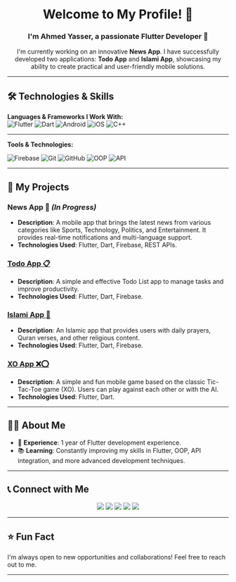 <h1 align="center">Welcome to My Profile! 🌟</h1>
<h3 align="center">I'm Ahmed Yasser, a passionate Flutter Developer 🚀</h3>

<p align="center">
    I'm currently working on an innovative <b>News App</b>. I have successfully developed two applications: <b>Todo App</b> and <b>Islami App</b>, showcasing my ability to create practical and user-friendly mobile solutions.
</p>

---

## 🛠️ Technologies & Skills

**Languages & Frameworks I Work With:**                    
  ![Flutter](https://img.icons8.com/color/48/000000/flutter.png)        ![Dart](https://img.icons8.com/color/48/000000/dart.png)        ![Android](https://img.icons8.com/ios/50/000000/android.png)        ![iOS](https://img.icons8.com/color/48/000000/ios-logo.png)          ![C++](https://img.icons8.com/color/48/000000/c-plus-plus-logo.png) 


---------
**Tools & Technologies:**

![Firebase](https://img.icons8.com/color/48/000000/firebase.png)        ![Git](https://img.icons8.com/color/48/000000/git.png)        ![GitHub](https://img.icons8.com/color/48/000000/github.png)  ![OOP](https://img.icons8.com/color/48/000000/idea.png)        ![API](https://img.icons8.com/color/48/000000/api.png) 

---------

## 📱 My Projects

### **News App 📰** *(In Progress)*  
- **Description**: A mobile app that brings the latest news from various categories like Sports, Technology, Politics, and Entertainment. It provides real-time notifications and multi-language support.
- **Technologies Used**: Flutter, Dart, Firebase, REST APIs.

### **[Todo App 📋](https://github.com/AhmedYasserTaha/Todo-App)**  
- **Description**: A simple and effective Todo List app to manage tasks and improve productivity.  
- **Technologies Used**: Flutter, Dart, Firebase.

### **[Islami App 🕌](https://github.com/AhmedYasserTaha/Islami-App)**  
- **Description**: An Islamic app that provides users with daily prayers, Quran verses, and other religious content.  
- **Technologies Used**: Flutter, Dart, Firebase.

### **[XO App ❌⭕](https://github.com/AhmedYasserTaha/XO-App)**  
- **Description**: A simple and fun mobile game based on the classic Tic-Tac-Toe game (XO). Users can play against each other or with the AI.  
- **Technologies Used**: Flutter, Dart.

---

## 👨‍💻 About Me

- 💼 **Experience**: 1 year of Flutter development experience.    
- 📚 **Learning**: Constantly improving my skills in Flutter, OOP, API integration, and more advanced development techniques.  

---

## 📞 Connect with Me

<p align="center">
    <a href="https://www.linkedin.com/in/ahmed-yasser-913678335/" alt="LinkedIn">
        <img src="https://img.shields.io/badge/-LinkedIn-blue?style=for-the-badge&logo=linkedin" /></a>
    <a href="https://stackoverflow.com/" alt="StackOverflow">
        <img src="https://img.shields.io/badge/-StackOverflow-FE7A16?style=for-the-badge&logo=stack-overflow&logoColor=white" /></a>
    <a href="https://www.instagram.com/a_yasser10/" alt="Instagram">
        <img src="https://img.shields.io/badge/-Instagram-E4405F?style=for-the-badge&logo=instagram&logoColor=white" /></a>
    <a href="https://ahmedyasser.me" alt="Website">
        <img src="https://img.shields.io/badge/-ahmedyasser.me-242424?style=for-the-badge&logo=circle&logoColor=White" /></a>
    <a href="https://wa.me/201010374459" alt="WhatsApp">
        <img src="https://img.shields.io/badge/-WhatsApp-25D366?style=for-the-badge&logo=whatsapp&logoColor=white" /></a>
</p>

---

## ⭐️ Fun Fact
I'm always open to new opportunities and collaborations! Feel free to reach out to me.

---

[banner]: https://via.placeholder.com/1200x400?text=Welcome+to+Ahmed+Yasser's+GitHub
[website]: https://ahmedyasser.me
